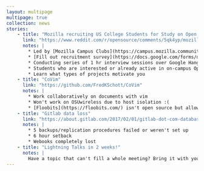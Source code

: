 ```yaml
---
layout: multipage
multipage: true
collection: news
stories:
    - title: "Mozilla recruiting US College Students for Study on Open Source Campus Clubs"
      link: "https://www.reddit.com/r/opensource/comments/5qk4yp/mozilla_is_recruiting_us_college_students_for_a/"
      notes: |
        * Led by [Mozilla Campus Clubs](https://campus.mozilla.community/) team
        * [Fill out recruitment survey](https://docs.google.com/forms/d/e/1FAIpQLSdKf1Gse32YbC_UCDTWNSxWJd-A9A7XrR-kUNHBhom-W_nV5A/viewform?c=0&w=1&usp=send_form)
        * Conducting series of 1 hr interview sessions over Google Hangouts
        * Students who are interested or already active in on-campus Open Source communities
        * Learn what types of projects motivate you
    - title: "CoVim"
      link: "https://github.com/FredKSchott/CoVim"
      notes: |
        * Work collaboratively on documents with vim
        * Won't work on OSUwireless due to host isolation :(
        * [Floobits](https://floobits.com/) isn't open source but allows collaborative editing with plugins for many editors
    - title: "Gitlab data loss"
      link: "https://about.gitlab.com/2017/02/01/gitlab-dot-com-database-incident/"
      notes: |
        * 5 backups/replication procedures failed or weren't set up
        * 6 hour setback
        * Webooks completely lost
    - title: "Lightning Talks in 2 weeks!"
      notes: |
        Have a topic that can't fill a whole meeting? Bring it with you February 16th
---
```

